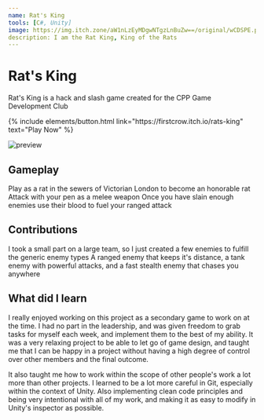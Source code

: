 ```yaml
---
name: Rat's King
tools: [C#, Unity]
image: https://img.itch.zone/aW1nLzEyMDgwNTgzLnBuZw==/original/wCDSPE.png
description: I am the Rat King, King of the Rats
---
```


# Rat's King

Rat's King is a hack and slash game created for the CPP Game Development Club

<p class="text-center">
{% include elements/button.html link="https://firstcrow.itch.io/rats-king" text="Play Now" %}
</p>

![preview](https://img.itch.zone/aW1nLzEyMDgwNTgzLnBuZw==/original/wCDSPE.png)

## Gameplay

Play as a rat in the sewers of Victorian London to become an honorable rat
Attack with your pen as a melee weapon
Once you have slain enough enemies use their blood to fuel your ranged attack


## Contributions

I took a small part on a large team, so I just created a few enemies to fulfill the generic enemy types
A ranged enemy that keeps it's distance, a tank enemy with powerful attacks, and a fast stealth enemy that chases you anywhere

## What did I learn

I really enjoyed working on this project as a secondary game to work on at the time. I had no part in the leadership, and was given freedom to grab tasks for myself each week, and implement them to the best of my ability. It was a very relaxing project to be able to let go of game design, and taught me that I can be happy in a project without having a high degree of control over other members and the final outcome.

It also taught me how to work within the scope of other people's work a lot more than other projects. I learned to be a lot more careful in Git, especially within the context of Unity. Also implementing clean code principles and being very intentional with all of my work, and making it as easy to modify in Unity's inspector as possible. 